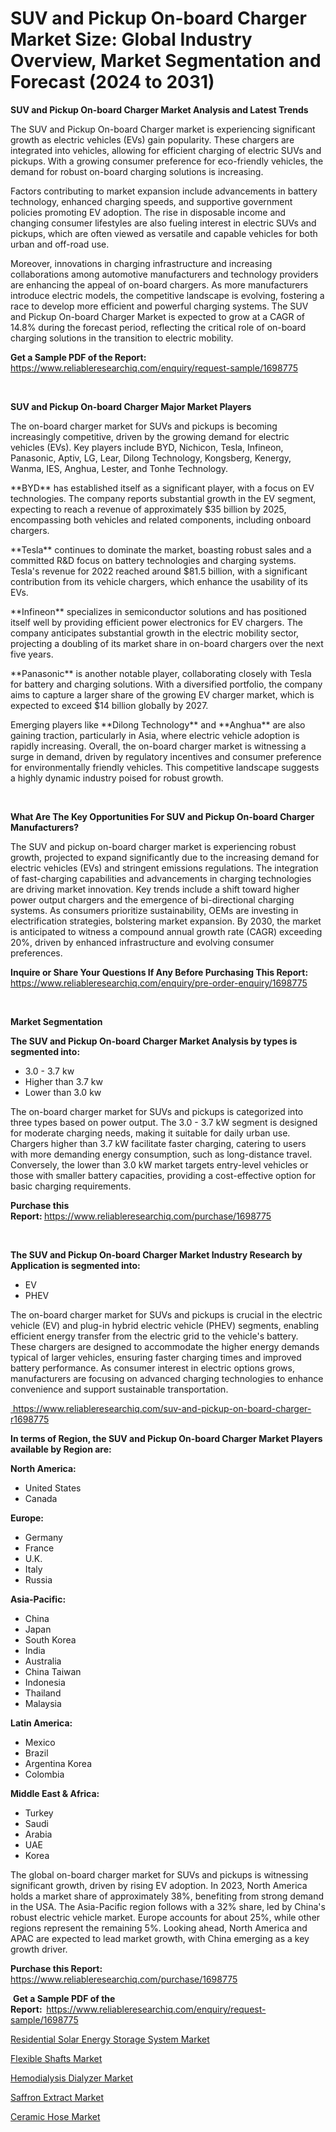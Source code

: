 <p><h1>SUV and Pickup On-board Charger Market Size: Global Industry Overview, Market Segmentation and Forecast (2024 to 2031)</h1></p><p><strong>SUV and Pickup On-board Charger Market Analysis and Latest Trends</strong></p>
<p><p>The SUV and Pickup On-board Charger market is experiencing significant growth as electric vehicles (EVs) gain popularity. These chargers are integrated into vehicles, allowing for efficient charging of electric SUVs and pickups. With a growing consumer preference for eco-friendly vehicles, the demand for robust on-board charging solutions is increasing. </p><p>Factors contributing to market expansion include advancements in battery technology, enhanced charging speeds, and supportive government policies promoting EV adoption. The rise in disposable income and changing consumer lifestyles are also fueling interest in electric SUVs and pickups, which are often viewed as versatile and capable vehicles for both urban and off-road use.</p><p>Moreover, innovations in charging infrastructure and increasing collaborations among automotive manufacturers and technology providers are enhancing the appeal of on-board chargers. As more manufacturers introduce electric models, the competitive landscape is evolving, fostering a race to develop more efficient and powerful charging systems. The SUV and Pickup On-board Charger Market is expected to grow at a CAGR of 14.8% during the forecast period, reflecting the critical role of on-board charging solutions in the transition to electric mobility.</p></p>
<p><strong>Get a Sample PDF of the Report:&nbsp;</strong> <a href="https://www.reliableresearchiq.com/enquiry/request-sample/1698775?utm_campaign=1257&utm_medium=2&utm_source=Github&utm_content=ia&utm_term=20102024&utm_id=suv-and-pickup-on-board-charger">https://www.reliableresearchiq.com/enquiry/request-sample/1698775</a></p>
<p>&nbsp;</p>
<p><strong>SUV and Pickup On-board Charger Major Market Players</strong></p>
<p><p>The on-board charger market for SUVs and pickups is becoming increasingly competitive, driven by the growing demand for electric vehicles (EVs). Key players include BYD, Nichicon, Tesla, Infineon, Panasonic, Aptiv, LG, Lear, Dilong Technology, Kongsberg, Kenergy, Wanma, IES, Anghua, Lester, and Tonhe Technology.</p><p>**BYD** has established itself as a significant player, with a focus on EV technologies. The company reports substantial growth in the EV segment, expecting to reach a revenue of approximately $35 billion by 2025, encompassing both vehicles and related components, including onboard chargers.</p><p>**Tesla** continues to dominate the market, boasting robust sales and a committed R&D focus on battery technologies and charging systems. Tesla's revenue for 2022 reached around $81.5 billion, with a significant contribution from its vehicle chargers, which enhance the usability of its EVs.</p><p>**Infineon** specializes in semiconductor solutions and has positioned itself well by providing efficient power electronics for EV chargers. The company anticipates substantial growth in the electric mobility sector, projecting a doubling of its market share in on-board chargers over the next five years.</p><p>**Panasonic** is another notable player, collaborating closely with Tesla for battery and charging solutions. With a diversified portfolio, the company aims to capture a larger share of the growing EV charger market, which is expected to exceed $14 billion globally by 2027.</p><p>Emerging players like **Dilong Technology** and **Anghua** are also gaining traction, particularly in Asia, where electric vehicle adoption is rapidly increasing. Overall, the on-board charger market is witnessing a surge in demand, driven by regulatory incentives and consumer preference for environmentally friendly vehicles. This competitive landscape suggests a highly dynamic industry poised for robust growth.</p></p>
<p>&nbsp;</p>
<p><strong>What Are The Key Opportunities For SUV and Pickup On-board Charger Manufacturers?</strong></p>
<p><p>The SUV and pickup on-board charger market is experiencing robust growth, projected to expand significantly due to the increasing demand for electric vehicles (EVs) and stringent emissions regulations. The integration of fast-charging capabilities and advancements in charging technologies are driving market innovation. Key trends include a shift toward higher power output chargers and the emergence of bi-directional charging systems. As consumers prioritize sustainability, OEMs are investing in electrification strategies, bolstering market expansion. By 2030, the market is anticipated to witness a compound annual growth rate (CAGR) exceeding 20%, driven by enhanced infrastructure and evolving consumer preferences.</p></p>
<p><strong>Inquire or Share Your Questions If Any Before Purchasing This Report:</strong> <a href="https://www.reliableresearchiq.com/enquiry/pre-order-enquiry/1698775?utm_campaign=1257&utm_medium=2&utm_source=Github&utm_content=ia&utm_term=20102024&utm_id=suv-and-pickup-on-board-charger">https://www.reliableresearchiq.com/enquiry/pre-order-enquiry/1698775</a></p>
<p>&nbsp;</p>
<p><strong>Market Segmentation</strong></p>
<p><strong>The SUV and Pickup On-board Charger Market Analysis by types is segmented into:</strong></p>
<p><ul><li>3.0 - 3.7 kw</li><li>Higher than 3.7 kw</li><li>Lower than 3.0 kw</li></ul></p>
<p><p>The on-board charger market for SUVs and pickups is categorized into three types based on power output. The 3.0 - 3.7 kW segment is designed for moderate charging needs, making it suitable for daily urban use. Chargers higher than 3.7 kW facilitate faster charging, catering to users with more demanding energy consumption, such as long-distance travel. Conversely, the lower than 3.0 kW market targets entry-level vehicles or those with smaller battery capacities, providing a cost-effective option for basic charging requirements.</p></p>
<p><strong>Purchase this Report:&nbsp;</strong><a href="https://www.reliableresearchiq.com/purchase/1698775?utm_campaign=1257&utm_medium=2&utm_source=Github&utm_content=ia&utm_term=20102024&utm_id=suv-and-pickup-on-board-charger">https://www.reliableresearchiq.com/purchase/1698775</a></p>
<p>&nbsp;</p>
<p><strong>The SUV and Pickup On-board Charger Market Industry Research by Application is segmented into:</strong></p>
<p><ul><li>EV</li><li>PHEV</li></ul></p>
<p><p>The on-board charger market for SUVs and pickups is crucial in the electric vehicle (EV) and plug-in hybrid electric vehicle (PHEV) segments, enabling efficient energy transfer from the electric grid to the vehicle's battery. These chargers are designed to accommodate the higher energy demands typical of larger vehicles, ensuring faster charging times and improved battery performance. As consumer interest in electric options grows, manufacturers are focusing on advanced charging technologies to enhance convenience and support sustainable transportation.</p></p>
<p><a href="https://www.reliableresearchiq.com/suv-and-pickup-on-board-charger-r1698775?utm_campaign=1257&utm_medium=2&utm_source=Github&utm_content=ia&utm_term=20102024&utm_id=suv-and-pickup-on-board-charger">&nbsp;https://www.reliableresearchiq.com/suv-and-pickup-on-board-charger-r1698775</a></p>
<p><strong>In terms of Region, the SUV and Pickup On-board Charger Market Players available by Region are:</strong></p>
<p>
    <p> <strong> North America: </strong>
        <ul>
            <li>United States</li>
            <li>Canada</li>
        </ul>
        </p> 
    <p> <strong> Europe: </strong>
        <ul>
            <li>Germany</li>
            <li>France</li>
            <li>U.K.</li>
            <li>Italy</li>
            <li>Russia</li>
        </ul>
        </p> 
    <p> <strong> Asia-Pacific: </strong>
        <ul>
            <li>China</li>
            <li>Japan</li>
            <li>South Korea</li>
            <li>India</li>
            <li>Australia</li>
            <li>China Taiwan</li>
            <li>Indonesia</li>
            <li>Thailand</li>
            <li>Malaysia</li>
        </ul>
        </p> 
    <p> <strong> Latin America: </strong>
        <ul>
            <li>Mexico</li>
            <li>Brazil</li>
            <li>Argentina Korea</li>
            <li>Colombia</li>
        </ul>
        </p> 
    <p> <strong> Middle East & Africa: </strong>
        <ul>
            <li>Turkey</li>
            <li>Saudi</li>
            <li>Arabia</li>
            <li>UAE</li>
            <li>Korea</li>
        </ul>
    </p>
    </p>
<p><p>The global on-board charger market for SUVs and pickups is witnessing significant growth, driven by rising EV adoption. In 2023, North America holds a market share of approximately 38%, benefiting from strong demand in the USA. The Asia-Pacific region follows with a 32% share, led by China's robust electric vehicle market. Europe accounts for about 25%, while other regions represent the remaining 5%. Looking ahead, North America and APAC are expected to lead market growth, with China emerging as a key growth driver.</p></p>
<p><strong>Purchase this Report: </strong><a href="https://www.reliableresearchiq.com/purchase/1698775?utm_campaign=1257&utm_medium=2&utm_source=Github&utm_content=ia&utm_term=20102024&utm_id=suv-and-pickup-on-board-charger">https://www.reliableresearchiq.com/purchase/1698775</a></p>
<p>&nbsp;<strong>Get a Sample PDF of the Report:&nbsp;&nbsp;</strong><a href="https://www.reliableresearchiq.com/enquiry/request-sample/1698775?utm_campaign=1257&utm_medium=2&utm_source=Github&utm_content=ia&utm_term=20102024&utm_id=suv-and-pickup-on-board-charger">https://www.reliableresearchiq.com/enquiry/request-sample/1698775</a></p>
<p><strong></strong></p>
<p><p><a href="https://github.com/cydskenna/Market-Research-Report-List-1/blob/main/residential-solar-energy-storage-system-market.md?utm_campaign=1257&utm_medium=2&utm_source=Github&utm_content=ia&utm_term=20102024&utm_id=suv-and-pickup-on-board-charger">Residential Solar Energy Storage System Market</a></p><p><a href="https://issuu.com/reportprime-2/docs/flexible-shafts-market-size-2030.pp_4f8fa8e6401ab4?utm_campaign=1257&utm_medium=2&utm_source=Github&utm_content=ia&utm_term=20102024&utm_id=suv-and-pickup-on-board-charger">Flexible Shafts Market</a></p><p><a href="https://www.linkedin.com/pulse/sustainability-trends-hemodialysis-dialyzer-industry-market-0hsse?utm_campaign=1257&utm_medium=2&utm_source=Github&utm_content=ia&utm_term=20102024&utm_id=suv-and-pickup-on-board-charger">Hemodialysis Dialyzer Market</a></p><p><a href="https://www.linkedin.com/pulse/saffron-extract-market-evolution-regional-adaptations-yqude?utm_campaign=1257&utm_medium=2&utm_source=Github&utm_content=ia&utm_term=20102024&utm_id=suv-and-pickup-on-board-charger">Saffron Extract Market</a></p><p><a href="https://issuu.com/reportprime-2/docs/ceramic-hose-market-size-2030.pptx_7f812ac91a0013?utm_campaign=1257&utm_medium=2&utm_source=Github&utm_content=ia&utm_term=20102024&utm_id=suv-and-pickup-on-board-charger">Ceramic Hose Market</a></p></p>